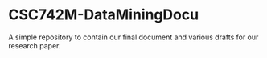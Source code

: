 # CSC742M-DataMiningDocu
A simple repository to contain our final document and various drafts for our research paper.
